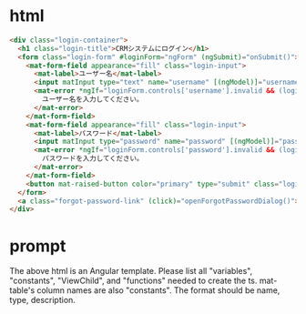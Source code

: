 # html
```html
<div class="login-container">
  <h1 class="login-title">CRMシステムにログイン</h1>
  <form class="login-form" #loginForm="ngForm" (ngSubmit)="onSubmit()">
    <mat-form-field appearance="fill" class="login-input">
      <mat-label>ユーザー名</mat-label>
      <input matInput type="text" name="username" [(ngModel)]="username" required>
      <mat-error *ngIf="loginForm.controls['username'].invalid && (loginForm.controls['username'].dirty || loginForm.controls['username'].touched)">
        ユーザー名を入力してください。
      </mat-error>
    </mat-form-field>
    <mat-form-field appearance="fill" class="login-input">
      <mat-label>パスワード</mat-label>
      <input matInput type="password" name="password" [(ngModel)]="password" required>
      <mat-error *ngIf="loginForm.controls['password'].invalid && (loginForm.controls['password'].dirty || loginForm.controls['password'].touched)">
        パスワードを入力してください。
      </mat-error>
    </mat-form-field>
    <button mat-raised-button color="primary" type="submit" class="login-button">ログイン</button>
  </form>
  <a class="forgot-password-link" (click)="openForgotPasswordDialog()">パスワードをお忘れですか？</a>
</div>
```

# prompt
The above html is an Angular template.
Please list all "variables", "constants", "ViewChild", and "functions" needed to create the ts. mat-table's column names are also "constants".
The format should be name, type, description.
